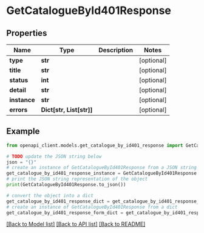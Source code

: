 # GetCatalogueById401Response


## Properties

Name | Type | Description | Notes
------------ | ------------- | ------------- | -------------
**type** | **str** |  | [optional] 
**title** | **str** |  | [optional] 
**status** | **int** |  | [optional] 
**detail** | **str** |  | [optional] 
**instance** | **str** |  | [optional] 
**errors** | **Dict[str, List[str]]** |  | [optional] 

## Example

```python
from openapi_client.models.get_catalogue_by_id401_response import GetCatalogueById401Response

# TODO update the JSON string below
json = "{}"
# create an instance of GetCatalogueById401Response from a JSON string
get_catalogue_by_id401_response_instance = GetCatalogueById401Response.from_json(json)
# print the JSON string representation of the object
print(GetCatalogueById401Response.to_json())

# convert the object into a dict
get_catalogue_by_id401_response_dict = get_catalogue_by_id401_response_instance.to_dict()
# create an instance of GetCatalogueById401Response from a dict
get_catalogue_by_id401_response_form_dict = get_catalogue_by_id401_response.from_dict(get_catalogue_by_id401_response_dict)
```
[[Back to Model list]](../README.md#documentation-for-models) [[Back to API list]](../README.md#documentation-for-api-endpoints) [[Back to README]](../README.md)


